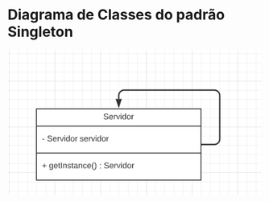 # Diagrama de Classes do padrão Singleton

![Diagrama de Classes do padrão Singleton](diagrama_2.PNG)